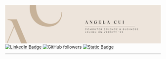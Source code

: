<!--- 👋 Hi, I’m @ayc325
- 👀 I’m interested in Education Equity and Computer Science (more specifically Full-Stack Web Development)
--->
<!---
ayc325/ayc325 is a ✨ special ✨ repository because its `README.md` (this file) appears on your GitHub profile.
You can click the Preview link to take a look at your changes.
--->
<img src="/images/Copy of Angela Cui.png">
<div class = "buttons">
  <a href="https://www.linkedin.com/in/angela-cui-203/">
    <img src="https://img.shields.io/badge/LinkedIn-blue?style=for-the-badge&logo=linkedin&logoColor=white" alt="LinkedIn Badge"/>
  </a>
  <img alt="GitHub followers" src="https://img.shields.io/github/followers/ayc325?label=Follow&style=for-the-badge&logo=github&color=F8BBD0">
  <a href="https://angelacui.com/">
    <img alt="Static Badge" src="https://img.shields.io/badge/Web_Portfolio-EDE4DB?style=for-the-badge&link=https%3A%2F%2Fangelacui.unicornplatform.page%2F">
  </a>
</div>
<hr>

